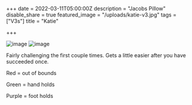 +++
date = 2022-03-11T05:00:00Z
description = "Jacobs Pillow"
disable_share = true
featured_image = "/uploads/katie-v3.jpg"
tags = ["V3s"]
title = "Katie"



+++


![image](/uploads/katie-v3.jpg)
![image](/uploads/katie-top-v3.jpg)

Fairly challenging the first couple times. Gets a little easier after you have succeeded once.

Red = out of bounds

Green = hand holds

Purple = foot holds
